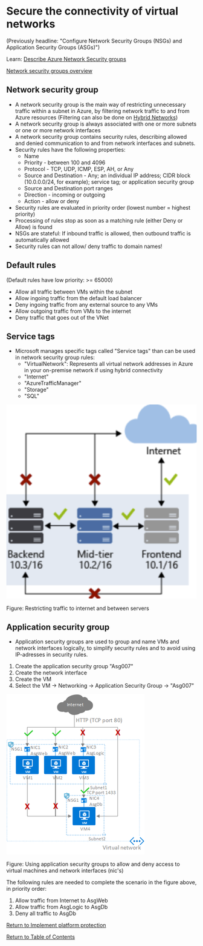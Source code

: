 # Secure the connectivity of virtual networks

(Previously headline: "Configure Network Security Groups (NSGs) and Application Security Groups (ASGs)")

Learn: [Describe Azure Network Security groups](https://docs.microsoft.com/en-us/learn/modules/describe-basic-security-capabilities-azure/2-describe-azure-network-security-groups)

[Network security groups overview](https://docs.microsoft.com/en-us/azure/virtual-network/network-security-groups-overview)

## Network security group

* A network security group is the main way of restricting unnecessary traffic within a subnet in Azure, by filtering network traffic to and from Azure resources (Filtering can also be done on [Hybrid Networks](10-Secure%20the%20connectivity%20of%20virtual%20networks%20(VPN%20authentication,%20Express%20Route%20encryption).md))
* A network security group is always associated with one or more subnets or one or more network interfaces
* A network security group contains security rules, describing allowed and denied communication to and from network interfaces and subnets.
* Security rules have the following properties:
   * Name
   * Priority - between 100 and 4096
   * Protocol - TCP, UDP, ICMP, ESP, AH, or Any
   * Source and Destination - Any; an individual IP address; CIDR block (10.0.0.0/24, for example); service tag; or application security group
   * Source and Destination port ranges
   * Direction - incoming or outgoing
   * Action - allow or deny
* Security rules are evaluated in priority order (lowest number = highest priority)
* Processing of rules stop as soon as a matching rule (either Deny or Allow) is found
* NSGs are stateful: If inbound traffic is allowed, then outbound traffic is automatically allowed
* Security rules can not allow/ deny traffic to domain names!

## Default rules

(Default rules have low priority: >= 65000)

* Allow all traffic between VMs within the subnet
* Allow ingoing traffic from the default load balancer
* Deny ingoing traffic from any external source to any VMs
* Allow outgoing traffic from VMs to the internet
* Deny traffic that goes out of the VNet

## Service tags

* Microsoft manages specific tags called "Service tags" than can be used in network security group rules:
   * "VirtualNetwork": Represents all virtual network addresses in Azure in your on-premise network if using hybrid connectivity
   * "Internet"
   * "AzureTrafficManager"
   * "Storage"
   * "SQL"

![Network security group](img/NetworkSecurityGroup.png)

Figure: Restricting traffic to internet and between servers

## Application security group

* Application security groups are used to group and name VMs and network interfaces logically, to simplify security rules and to avoid using IP-adresses in security rules.

1. Create the application security group "Asg007"
1. Create the network interface
1. Create the VM
1. Select the VM -> Networking -> Application Security Group -> "Asg007"

![Application security group](img/ApplicationSecurityGroup.png)

Figure: Using application security groups to allow and deny access to virtual machines and network interfaces (nic's)

The following rules are needed to complete the scenario in the figure above, in priority order:
1. Allow traffic from Internet to AsgWeb
1. Allow traffic from AsgLogic to AsgDb
1. Deny all traffic to AsgDb

[Return to Implement platform protection](README.md)

[Return to Table of Contents](../README.md)